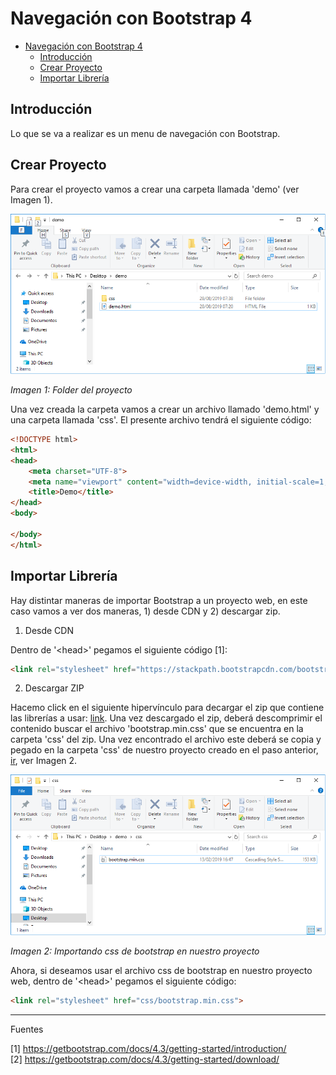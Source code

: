 # Navegación con Bootstrap 4

- [Navegación con Bootstrap 4](#navegaci%c3%b3n-con-bootstrap-4)
  - [Introducción](#introducci%c3%b3n)
  - [Crear Proyecto](#crear-proyecto)
  - [Importar Librería](#importar-librer%c3%ada)

## Introducción

Lo que se va a realizar es un menu de navegación con Bootstrap.

## Crear Proyecto

Para crear el proyecto vamos a crear una carpeta llamada 'demo' (ver Imagen 1). 

![img01](resources/img01.png)

*Imagen 1: Folder del proyecto*

Una vez creada la carpeta vamos a crear un archivo llamado 'demo.html' y una carpeta llamada 'css'. El presente archivo tendrá el siguiente código:

```html
<!DOCTYPE html>
<html>
<head>
    <meta charset="UTF-8">
    <meta name="viewport" content="width=device-width, initial-scale=1, shrink-to-fit=no">
	<title>Demo</title>
</head>
<body>

</body>
</html>
```

## Importar Librería

Hay distintar maneras de importar Bootstrap a un proyecto web, en este caso vamos a ver dos maneras, 1) desde CDN y 2) descargar zip.

1. Desde CDN

Dentro de '&lt;head&gt;' pegamos el siguiente código [1]:

```html
<link rel="stylesheet" href="https://stackpath.bootstrapcdn.com/bootstrap/4.3.1/css/bootstrap.min.css" integrity="sha384-ggOyR0iXCbMQv3Xipma34MD+dH/1fQ784/j6cY/iJTQUOhcWr7x9JvoRxT2MZw1T" crossorigin="anonymous">
```

2. Descargar ZIP

Hacemo click en el siguiente hipervínculo para decargar el zip que contiene las librerías a usar: [link](https://github.com/twbs/bootstrap/releases/download/v4.3.1/bootstrap-4.3.1-dist.zip). Una vez descargado el zip, deberá descomprimir el contenido buscar el archivo 'bootstrap.min.css' que se encuentra en la carpeta 'css' del zip. Una vez encontrado el archivo este deberá se copia y pegado en la carpeta 'css' de nuestro proyecto creado en el paso anterior, [ir](#crear-proyecto), ver Imagen 2.

![img02](resources/img02.png)

*Imagen 2: Importando css de bootstrap en nuestro proyecto*

Ahora, si deseamos usar el archivo css de bootstrap en nuestro proyecto web, dentro de '&lt;head&gt;' pegamos el siguiente código:

```html
<link rel="stylesheet" href="css/bootstrap.min.css">
```

---

Fuentes

[1] https://getbootstrap.com/docs/4.3/getting-started/introduction/ <br>
[2] https://getbootstrap.com/docs/4.3/getting-started/download/